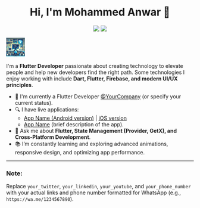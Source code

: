 <h1 align="center">Hi, I'm Mohammed Anwar 👋</h1>

<p align="center">
    <a href="https://www.linkedin.com/in/mohammad-anwar-bin-muslim-50102725b/"><img src="https://img.shields.io/badge/linkedin-%230177B5?style=flat&logo=linkedin&logoColor=white""></a>
    <a href="https://wa.me/917411440342"><img src="https://img.shields.io/badge/whatsapp-%25D366?style=flat&logo=whatsapp&logoColor=white"/></a>
</p>

<img src="https://github.com/MohammedAnwar2/MohammedAnwar2/blob/main/screenshots/flutter.webp" alt="Flutter Image" width='50'/>


I'm a **Flutter Developer** passionate about creating technology to elevate people and help new developers find the right path. Some technologies I enjoy working with include **Dart, Flutter, Firebase, and modern UI/UX principles**.

- 🔭 I'm currently a Flutter Developer [@YourCompany](https://www.yourcompany.com) (or specify your current status).  
- 🔍 I have live applications:  
  - [App Name (Android version)](https://play.google.com) | [iOS version](https://apps.apple.com)  
  - [App Name](https://yourwebsite.com) (brief description of the app).  
- 💬 Ask me about **Flutter, State Management (Provider, GetX), and Cross-Platform Development**.  
- 📚 I’m constantly learning and exploring advanced animations, responsive design, and optimizing app performance.

---

### Note:
Replace `your_twitter`, `your_linkedin`, `your_youtube`, and `your_phone_number` with your actual links and phone number formatted for WhatsApp (e.g., `https://wa.me/1234567890`).
